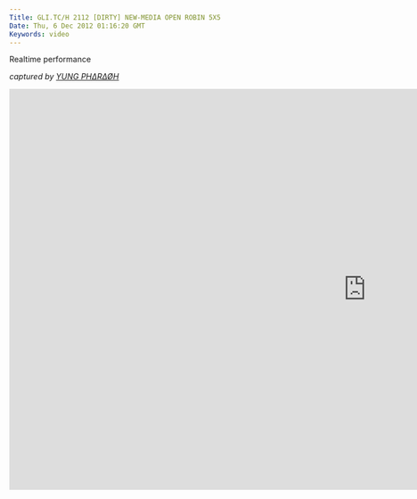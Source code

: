 ```yaml
---
Title: GLI.TC/H 2112 [DIRTY] NEW-MEDIA OPEN ROBIN 5X5
Date: Thu, 6 Dec 2012 01:16:20 GMT
Keywords: video
---
```


Realtime performance

_captured by [YUNG PH∆R∆ØH](http://yungpharaoh.com/)_

<iframe width="1280" height="720" src="http://www.youtube.com/embed/NVFV3ZKn6HI?rel=0" frameborder="0" allowfullscreen></iframe>